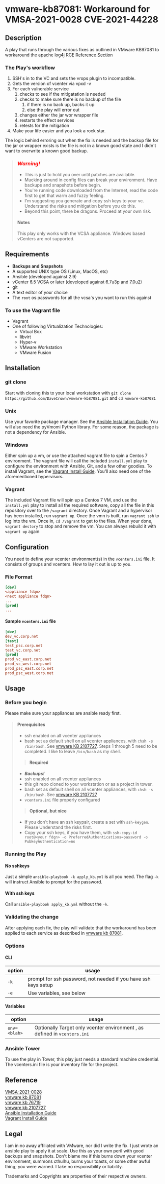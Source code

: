 # vmware-kb87081: Workaround for VMSA-2021-0028 CVE-2021-44228
## Description
A play that runs through the various fixes as outlined in VMware KB87081 to workaround the apache log4j RCE [Reference Section](#Reference) 
### The Play's workflow 
1. SSH's in to the VC and sets the vrops plugin to incompatible. 
2. Gets the version of vcenter via vpxd -v
1. For each vulnerable service
    1. checks to see if the mitigatation is needed
    1. checks to make sure there is no backup of the file
        1. if there is no back up, backs it up
        1. else the play will error out
    1. changes either the jar wor wrapper file
    1. restarts the effect services
    1. retests for the mitigation
1. Make your life easier and you look a rock star.  
 
The logic behind erroring out when the fix is needed and the backup file for the jar or wrapper exists is the file is not in a known good state and I didn't want to overwrite a known good backup. 
> ### ***<span style="color:red">Warning!</span>***
>- This is just to hold you over until patches are available. 
>- Mucking around in config files can break your environment. Have backups and snapshots before begin.
>- You're running code downloaded from the Internet, read the code first to get that warm and fuzzy feeling. 
>- I'm suggesting you generate and copy ssh keys to your vc. Understand the risks and mitigation before you do this.
>- Beyond this point, there be dragons. Proceed at your own risk.
>#### Notes
> This play only works with the VCSA appliance. Windows based vCenters are not supported.  

## Requirements
- **Backups and Snapshots**
- A supported UNIX type OS (Linux, MacOS, etc)
- Ansible (developed against 2.9)
- vCenter 6.5 VCSA or later (developed against 6.7u3p and 7.0u2)
- git
- A text editor of your choice
- The `root` os passwords for all the vcsa's you want to run this against
### To use the Vagrant file
- Vagrant
- One of following Virtualization Technologies:
    - Virtual Box
    - libvirt
    - Hyper-v
    - VMware Workstation
    - VMware Fusion

## Installation
### git clone
Start with cloning this to your local workstation with `git clone https://github.com/DaveCrown/vmware-kb87081.git` and `cd vmware-kb87081`

### Unix
Use your favorite package manager. See the [Ansible Installation Guide](https://docs.ansible.com/ansible/latest/installation_guide/index.html). You will also need the pyVmomi Python library. For some reason, the package is not a dependency for Ansible.

### Windows
Either spin up a vm, or use the attached vagrant file to spin a Centos 7 environment. The vagrant file will call the included `install.yml` play to configure the environment with Ansible, Git, and a few other goodies. To install Vagrant, see the [Vagrant Install Guide](https://www.vagrantup.com/intro/getting-started/install.html). You'll also need one of the aforementioned hypervisors.

### Vagrant
The included Vagrant file will spin up a Centos 7 VM, and use the `install.yml` play to install all the required software, copy all the file in this repository over to the `/vagrant` directory. Once Vagrant and a hypervisor has been installed, run `vagrant up`. Once the vmn is built, run `vagrant ssh` to log into the vm. Once in, `cd /vagrant` to get to the files. When your done, `vagrant destory` to stop and remove the vm. You can always rebuild it with `vagrant up` again

## Configuration
You need to define your vcenter environment(s) in the `vcenters.ini` file. It consists of groups and vcenters. How to lay it out is up to you.

### File Format
```ini
[dev]
<appliance fdqn> 
<next appliance fdqn>
...
[prod]
...
```

#### Sample `vcenters.ini` file
```ini
[dev]  
dev_vc.corp.net
[test]  
test_psc.corp.net
test_vc.corp.net
[prod]  
prod_vc_east.corp.net
prod_vc_west.corp.net
prod_psc_east.corp.net
prod_psc_west.corp.net
```
## Usage
### Before you begin
Please make sure your appliances are ansible ready first.
>#### Prerequisites  
>- ssh enabled on all vcenter appliances
>- bash set as default shell on all vcenter appliances, with `chsh -s /bin/bash`. See [vmware KB 2107727]((https://kb.vmware.com/s/article/2107727)). Steps 1 through 5 need to be completed. I like to leave `/bin/bash` as my shell.  
>> #### Required
>- ***Backups!***
>- ssh enabled on all vcenter appliances
>- this git repo cloned to your workstation or as a project in tower.
>- bash set as default shell on all vcenter appliances, with `chsh -s /bin/bash`. See [vmware KB 2107727]((https://kb.vmware.com/s/article/2107727))  
>- `vcenters.ini` file properly configured  
>>#### Optional, but nice  
>- If you don't have an ssh keypair, create a set with `ssh-keygen`. Please Understand the risks first.
>- Copy your ssh keys, if you have them, with `ssh-copy-id root@<your fdqn> -o PreferredAuthentications=password -o PubkeyAuthentication=no`

### Running the Play

#### No sshkeys
Just a simple `ansible-playbook -k apply_kb.yml` is all you need. The flag `-k` will instruct Ansible to prompt for the password.
#### With ssh keys
Call `ansible-playbook apply_kb.yml` without the `-k`.

### Validating the change
After applying each fix, the play will validate that the workaround has been applied to each service as described in [vmware kb 87081](https://kb.vmware.com/s/article/87081).

### Options
#### CLI 
| option | usage |
| --- | --- |
| `-k` | prompt for ssh password, not needed if you have ssh keys setup |
| `-e` | Use variables, see below |  
#### Variables
| option| usage |
| --- | --- |
| `env=<blah>` | Optionally Target only vcenter environment , as defined in `vcenters.ini` |

### Ansible Tower
To use the play in Tower, this play just needs a standard machine credential. The vcenters.ini file is your inventory file for the project.

## Reference
[VMSA-2021-0028](https://www.vmware.com/security/advisories/VMSA-2021-0028.html)  
[vmware kb 87081](https://kb.vmware.com/s/article/87081)  
[vmware kb 76719](https://kb.vmware.com/s/article/76719)  
[vmware kb 2107727](https://kb.vmware.com/s/article/2107727)  
[Ansible Installation Guide](https://docs.ansible.com/ansible/latest/installation_guide/index.html)  
[Vagrant Install Guide](https://www.vagrantup.com/intro/getting-started/install.html)  

## Legal
I am in no away affiliated with VMware, nor did I write the fix. I just wrote an ansible play to apply it at scale. Use this as your own peril with good backups and snapshots. Don't blame me if this burns down your vcenter environment, summons cthulhu, burns your toasts, or some other awful thing; you were warned. I take no responsibility or liability.

Trademarks and Copyrights are properties of their respective owners.